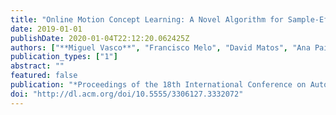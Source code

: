 ```yaml
---
title: "Online Motion Concept Learning: A Novel Algorithm for Sample-Efficient Learning and Recognition of Human Actions"
date: 2019-01-01
publishDate: 2020-01-04T22:12:20.062425Z
authors: ["**Miguel Vasco**", "Francisco Melo", "David Matos", "Ana Paiva", "Tetsunari Inamura"]
publication_types: ["1"]
abstract: ""
featured: false
publication: "*Proceedings of the 18th International Conference on Autonomous Agents and MultiAgent Systems (AAMAS'19)*"
doi: "http://dl.acm.org/doi/10.5555/3306127.3332072"
---
```

